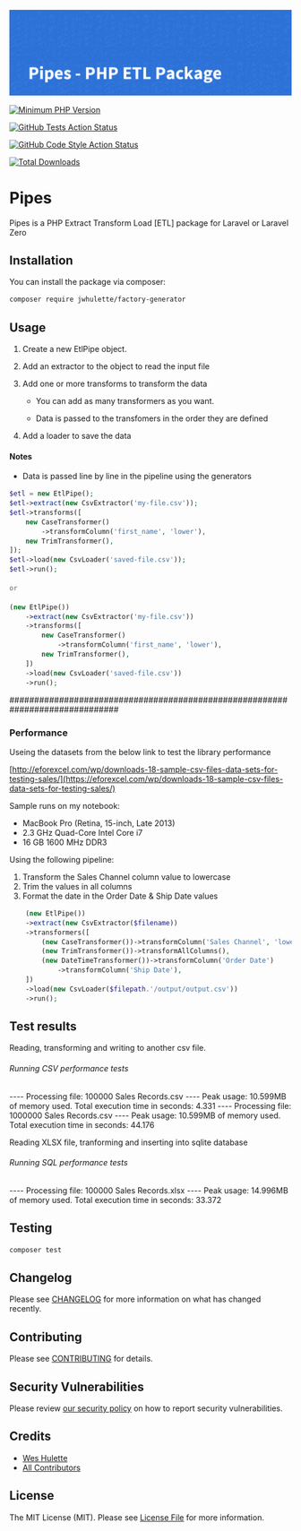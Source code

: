 ![Banner](.github/images/pipes_banner.png)

[![Minimum PHP Version](https://img.shields.io/badge/php-%3E%3D%208.0-8892BF.svg?style=flat-square)](https://php.net/)

[![GitHub Tests Action Status](https://img.shields.io/github/workflow/status/jwhulette/factory-generator/run-tests?label=tests)](https://github.com/jwhulette/factory-generator/actions?query=workflow%3Arun-tests+branch%3Amain)

[![GitHub Code Style Action Status](https://img.shields.io/github/workflow/status/jwhulette/factory-generator/Check%20&%20fix%20styling?label=code%20style)](https://github.com/jwhulette/factory-generator/actions?query=workflow%3A"Check+%26+fix+styling"+branch%3Amain)

[![Total Downloads](https://img.shields.io/packagist/dt/jwhulette/factory-generator.svg?style=flat-square)](https://packagist.org/packages/jwhulette/factory-generator)


# Pipes

Pipes is a PHP Extract Transform Load [ETL] package for Laravel or Laravel Zero

## Installation

You can install the package via composer:

```bash
composer require jwhulette/factory-generator
```

## Usage

1. Create a new EtlPipe object.

1. Add an extractor to the object to read the input file

1. Add one or more transforms to transform the data

    - You can add as many transformers as you want.

    - Data is passed to the transfomers in the order they are defined

1. Add a loader to save the data

#### Notes

-   Data is passed line by line in the pipeline using the generators

```php
$etl = new EtlPipe();
$etl->extract(new CsvExtractor('my-file.csv'));
$etl->transforms([
    new CaseTransformer()
        ->transformColumn('first_name', 'lower'),
    new TrimTransformer(),
]);
$etl->load(new CsvLoader('saved-file.csv'));
$etl->run();

or

(new EtlPipe())
    ->extract(new CsvExtractor('my-file.csv'))
    ->transforms([
        new CaseTransformer()
            ->transformColumn('first_name', 'lower'),
        new TrimTransformer(),
    ])
    ->load(new CsvLoader('saved-file.csv'))
    ->run();
```

##############################################################################

### Performance

Useing the datasets from the below link to test the library performance

[http://eforexcel.com/wp/downloads-18-sample-csv-files-data-sets-for-testing-sales/](https://eforexcel.com/wp/downloads-18-sample-csv-files-data-sets-for-testing-sales/)

Sample runs on my notebook:

-   MacBook Pro (Retina, 15-inch, Late 2013)
-   2.3 GHz Quad-Core Intel Core i7
-   16 GB 1600 MHz DDR3

Using the following pipeline:

1. Transform the Sales Channel column value to lowercase
2. Trim the values in all columns
3. Format the date in the Order Date & Ship Date values

```php
    (new EtlPipe())
    ->extract(new CsvExtractor($filename))
    ->transformers([
        (new CaseTransformer())->transformColumn('Sales Channel', 'lower'),
        (new TrimTransformer())->transformAllColumns(),
        (new DateTimeTransformer())->transformColumn('Order Date')
            ->transformColumn('Ship Date'),
    ])
    ->load(new CsvLoader($filepath.'/output/output.csv'))
    ->run();
```

## Test results
Reading, transforming and writing to another csv file.
###### Running CSV performance tests #####
---- Processing file: 100000 Sales Records.csv ----
Peak usage: 10.599MB of memory used.
Total execution time in seconds: 4.331
---- Processing file: 1000000 Sales Records.csv ----
Peak usage: 10.599MB of memory used.
Total execution time in seconds: 44.176

Reading XLSX file, tranforming and inserting into sqlite database
###### Running SQL performance tests
---- Processing file: 100000 Sales Records.xlsx ----
Peak usage: 14.996MB of memory used.
Total execution time in seconds: 33.372

## Testing

```bash
composer test
```

## Changelog

Please see [CHANGELOG](CHANGELOG.md) for more information on what has changed recently.

## Contributing

Please see [CONTRIBUTING](.github/CONTRIBUTING.md) for details.

## Security Vulnerabilities

Please review [our security policy](../../security/policy) on how to report security vulnerabilities.

## Credits

- [Wes Hulette](https://github.com/jwhulette)
- [All Contributors](../../contributors)

## License

The MIT License (MIT). Please see [License File](LICENSE.md) for more information.